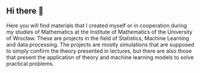 ## Hi there 👋

Here you will find materials that I created myself or in cooperation during my studies of Mathematics at the Institute of Mathematics of the University of Wrocław. These are projects in the field of Statistics, Machine Learning and data processing. The projects are mostly simulations that are supposed to simply confirm the theory presented in lectures, but there are also those that present the application of theory and machine learning models to solve practical problems.
<!--
**kamilzaborniak/kamilzaborniak** is a ✨ _special_ ✨ repository because its `README.md` (this file) appears on your GitHub profile.

Here are some ideas to get you started:

- 🔭 I’m currently working on ...
- 🌱 I’m currently learning ...
- 👯 I’m looking to collaborate on ...
- 🤔 I’m looking for help with ...
- 💬 Ask me about ...
- 📫 How to reach me: ...
- 😄 Pronouns: ...
- ⚡ Fun fact: ...
-->
